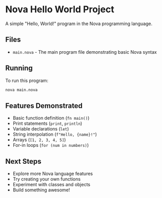 # Nova Hello World Project

A simple "Hello, World!" program in the Nova programming language.

## Files

- `main.nova` - The main program file demonstrating basic Nova syntax

## Running

To run this program:

```bash
nova main.nova
```

## Features Demonstrated

- Basic function definition (`fn main()`)
- Print statements (`print`, `println`)
- Variable declarations (`let`)
- String interpolation (`f"Hello, {name}!"`)
- Arrays (`[1, 2, 3, 4, 5]`)
- For-in loops (`for (num in numbers)`)

## Next Steps

- Explore more Nova language features
- Try creating your own functions
- Experiment with classes and objects
- Build something awesome!